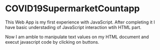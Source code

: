 # COVID19SupermarketCountapp

This Web App is my first experience with JavaScript. 
After completing it I have basic understading of JavaScript interaction wtih HTML part.

Now I am amble to manipulate text values on my HTML document and execut javascript code by clicking on buttons.
